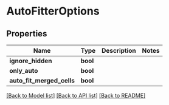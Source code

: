 # AutoFitterOptions

## Properties
Name | Type | Description | Notes
------------ | ------------- | ------------- | -------------
**ignore_hidden** | **bool** |  | 
**only_auto** | **bool** |  | 
**auto_fit_merged_cells** | **bool** |  | 

[[Back to Model list]](../README.md#documentation-for-models) [[Back to API list]](../README.md#documentation-for-api-endpoints) [[Back to README]](../README.md)


